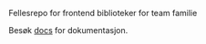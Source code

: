 Fellesrepo for frontend biblioteker for team familie

Besøk [docs](https://navikt.github.io/familie-felles-frontend) for dokumentasjon.

